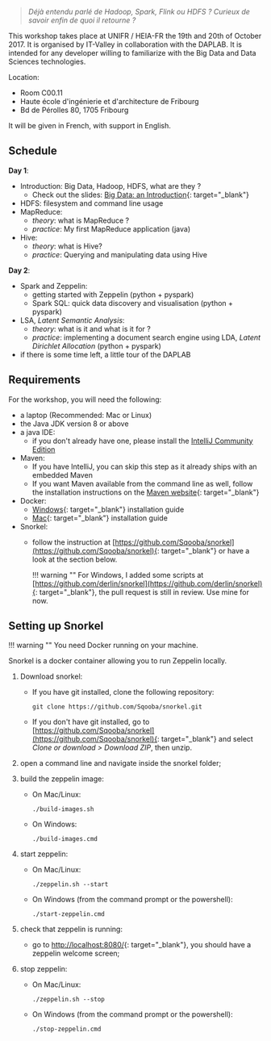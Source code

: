 
> _Déjà entendu parlé de Hadoop, Spark, Flink ou HDFS ? Curieux de savoir enfin de quoi il retourne ?_

This workshop takes place at  UNIFR / HEIA-FR the 19th and 20th of October 2017. It is organised by IT-Valley in collaboration with the DAPLAB. It is intended for any developer willing to familiarize with the Big Data and Data Sciences technologies.

Location:

- Room C00.11
- Haute école d'ingénierie et d'architecture de Fribourg
- Bd de Pérolles 80, 1705 Fribourg

It will be given in French, with support in English.


## Schedule

__Day 1__:

- Introduction: Big Data, Hadoop, HDFS, what are they ?
    * Check out the slides: [Big Data: an Introduction](resources/BigData_ITValley_Workshop.pdf){: target="_blank"}
- HDFS: filesystem and command line usage
- MapReduce:
    * _theory_: what is MapReduce ?
    * _practice_: My first MapReduce application (java)
- Hive:
    * _theory_: what is Hive?
    * _practice_: Querying and manipulating data using Hive

__Day 2__:

- Spark and Zeppelin:
    * getting started with Zeppelin (python + pyspark)
    * Spark SQL: quick data discovery and visualisation (python + pyspark)
- LSA, _Latent Semantic Analysis_:
    * _theory_: what is it and what is it for ?
    * _practice_: implementing a document search engine using LDA, _Latent Dirichlet Allocation_ (python + pyspark)
- if there is some time left, a little tour of the DAPLAB

## Requirements

For the workshop, you will need the following:


- a laptop (Recommended: Mac or Linux)
- the Java JDK version 8 or above
- a java IDE: 
    * if you don't already have one, please install the [IntelliJ Community Edition](https://www.jetbrains.com/idea/download/)
- Maven:
    * If you have IntelliJ, you can skip this step as it already ships with an embedded Maven
    * If you want Maven available from the command line as well, follow the installation instructions on the [Maven website](https://maven.apache.org/install.html){: target="_blank"}
- Docker:
    * [Windows](https://docs.docker.com/docker-for-windows/install/){: target="_blank"} installation guide
    * [Mac](https://docs.docker.com/docker-for-mac/install/){: target="_blank"} installation guide
- Snorkel:
    - follow the instruction at [https://github.com/Sqooba/snorkel](https://github.com/Sqooba/snorkel){: target="_blank"} or have a look at the section below. 
    
        !!! warning ""
            For Windows, I added some scripts at [https://github.com/derlin/snorkel](https://github.com/derlin/snorkel){: target="_blank"}, the pull request is still in review. Use mine for now.

## Setting up Snorkel


!!! warning ""
    You need Docker running on your machine. 

Snorkel is a docker container allowing you to run Zeppelin locally.

1. Download snorkel: 

    * If you have git installed, clone the following repository: 
      ```shell
      git clone https://github.com/Sqooba/snorkel.git
      ```
    * If you don't have git installed, go to [https://github.com/Sqooba/snorkel](https://github.com/Sqooba/snorkel){: target="_blank"} 
      and select <i>Clone or download > Download ZIP</i>, then unzip.

2. open a command line and navigate inside the snorkel folder;

3. build the zeppelin image:
    * On Mac/Linux:
        ```
        ./build-images.sh
        ```
    * On Windows:
        ```
        ./build-images.cmd
        ```

4. start zeppelin:
    * On Mac/Linux:
        ```
        ./zeppelin.sh --start
        ```
    * On Windows (from the command prompt or the powershell):
        ```
        ./start-zeppelin.cmd
        ```

5. check that zeppelin is running: 
    - go to [http://localhost:8080/](http://localhost:8080/){: target="_blank"}, you should have a zeppelin welcome screen;

6. stop zeppelin:
    * On Mac/Linux:
        ```
        ./zeppelin.sh --stop
        ```
    * On Windows (from the command prompt or the powershell):
        ```
        ./stop-zeppelin.cmd
        ```
